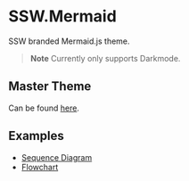 # SSW.Mermaid

SSW branded Mermaid.js theme.  

> **Note**
> Currently only supports Darkmode.

## Master Theme

Can be found [here](https://github.com/SSWConsulting/SSW.Mermaid/blob/main/master-theme.txt).

## Examples

- [Sequence Diagram](https://github.com/SSWConsulting/SSW.Mermaid/blob/main/examples/sequence.md)
- [Flowchart](https://github.com/SSWConsulting/SSW.Mermaid/blob/main/examples/flowchart.md)
